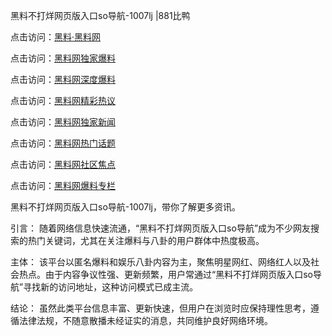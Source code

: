 黑料不打烊网页版入口so导航-1007lj |881比鸭

点击访问：<a href="https://heiliaolvzlu3.pages.dev">黑料·黑料网</a>

点击访问：<a href="https://heiliaoyvnrda.pages.dev">黑料网独家爆料</a>

点击访问：<a href="https://heiliao5s28gk.pages.dev">黑料网深度爆料</a>

点击访问：<a href="https://heiliaoxfe5rb.pages.dev">黑料网精彩热议</a>

点击访问：<a href="https://heiliaokof3cy.pages.dev">黑料网独家新闻</a>

点击访问：<a href="https://heiliaox6jgh3.pages.dev">黑料网热门话题</a>

点击访问：<a href="https://heiliaoryrhyu.pages.dev">黑料网社区焦点</a>

点击访问：<a href="https://heiliaotlyq53.pages.dev">黑料网爆料专栏</a>

黑料不打烊网页版入口so导航-1007lj，带你了解更多资讯。

引言：
随着网络信息快速流通，“黑料不打烊网页版入口so导航”成为不少网友搜索的热门关键词，尤其在关注爆料与八卦的用户群体中热度极高。

主体：
该平台以匿名爆料和娱乐八卦内容为主，聚焦明星网红、网络红人以及社会热点。由于内容争议性强、更新频繁，用户常通过“黑料不打烊网页版入口so导航”寻找新的访问地址，这种访问模式已成主流。

结论：
虽然此类平台信息丰富、更新快速，但用户在浏览时应保持理性思考，遵循法律法规，不随意散播未经证实的消息，共同维护良好网络环境。

